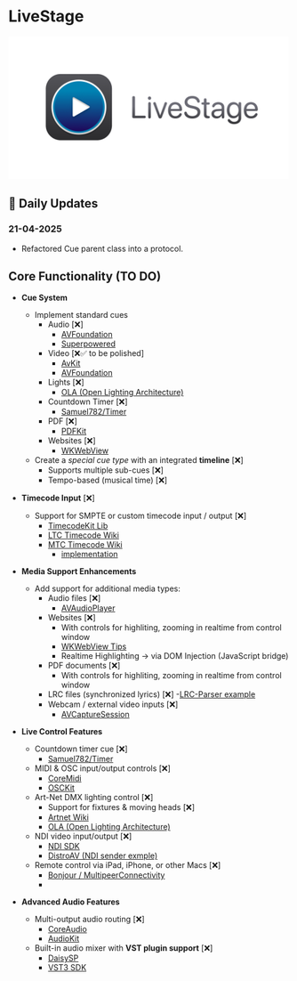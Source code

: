 # LiveStage 

![Banner](Banner.png)

## 📝 Daily Updates

### 21-04-2025
  - Refactored Cue parent class into a protocol.


## Core Functionality (TO DO)
- **Cue System**
  - Implement standard cues
    - Audio [❌]
      - [AVFoundation](https://developer.apple.com/documentation/avfoundation)
      - [Superpowered](https://superpowered.com)
    - Video [❌✅ to be polished]
      - [AvKit](https://developer.apple.com/documentation/avkit)
      - [AVFoundation](https://developer.apple.com/documentation/avfoundation)
    - Lights [❌]
      - [OLA (Open Lighting Architecture)](https://www.openlighting.org)
    - Countdown Timer [❌]
      - [Samuel782/Timer](https://github.com/Samuel782/timer)
    - PDF  [❌]
      - [PDFKit](https://developer.apple.com/documentation/pdfkit)
    - Websites [❌]
      - [WKWebView](https://developer.apple.com/documentation/webkit/wkwebview)
  - Create a *special cue type* with an integrated **timeline**  [❌]
    - Supports multiple sub-cues [❌]
    - Tempo-based (musical time) [❌]

- **Timecode Input**  [❌]
  - Support for SMPTE or custom timecode input / output [❌]
    - [TimecodeKit Lib](https://github.com/orchetect/TimecodeKit)
    - [LTC Timecode Wiki](https://en.wikipedia.org/wiki/Linear_timecode)
    - [MTC Timecode Wiki](https://en.wikipedia.org/wiki/MIDI_timecode)
      - [implementation](https://github.com/Figure53/TimecodeDisplay/tree/master)

- **Media Support Enhancements**  
  - Add support for additional media types:  
    - Audio files  [❌]
      - [AVAudioPlayer](https://developer.apple.com/documentation/avfaudio/avaudioplayer)
    - Websites [❌]
        - With controls for highliting, zooming in realtime from control window
        -  [WKWebView Tips](https://nshipster.com/wkwebview/)
        -  Realtime Highlighting → via DOM Injection (JavaScript bridge)
    - PDF documents  [❌]
        - With controls for highliting, zooming in realtime from control window 
    - LRC files (synchronized lyrics)  [❌]
      -[LRC-Parser example](https://github.com/anhthii/lrc-parser)
    - Webcam / external video inputs [❌]
      - [AVCaptureSession](https://developer.apple.com/documentation/avfoundation/avcapturesession)

- **Live Control Features**  
  - Countdown timer cue  [❌]
    - [Samuel782/Timer](https://github.com/Samuel782/timer)
  - MIDI & OSC input/output controls  [❌]
    - [CoreMidi](https://developer.apple.com/documentation/coremidi/)
    - [OSCKit](https://github.com/orchetect/OSCKit)
  - Art-Net DMX lighting control  [❌]
    - Support for fixtures & moving heads  [❌]
    - [Artnet Wiki](https://en.wikipedia.org/wiki/Art-Net)
    - [OLA (Open Lighting Architecture)](https://www.openlighting.org)
  - NDI video input/output  [❌]
    - [NDI SDK](https://ndi.video/for-developers/ndi-sdk/)
    - [DistroAV (NDI sender exmple)](https://github.com/DistroAV/DistroAV)
  - Remote control via iPad, iPhone, or other Macs [❌]
    - [Bonjour / MultipeerConnectivity](https://developer.apple.com/documentation/multipeerconnectivity)
    - 

- **Advanced Audio Features**  
  - Multi-output audio routing  [❌]
    - [CoreAudio](https://developer.apple.com/documentation/coreaudio)
    - [AudioKit](https://www.audiokit.io)
  - Built-in audio mixer with **VST plugin support** [❌]
    - [DaisySP](https://github.com/electro-smith/DaisySP)
    - [VST3 SDK](https://www.steinberg.net/developers/)
